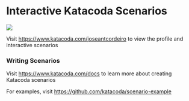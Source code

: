 # Interactive Katacoda Scenarios

[![](http://shields.katacoda.com/katacoda/joseantcordeiro/count.svg)](https://www.katacoda.com/joseantcordeiro "Get your profile on Katacoda.com")

Visit https://www.katacoda.com/joseantcordeiro to view the profile and interactive scenarios

### Writing Scenarios
Visit https://www.katacoda.com/docs to learn more about creating Katacoda scenarios

For examples, visit https://github.com/katacoda/scenario-example
